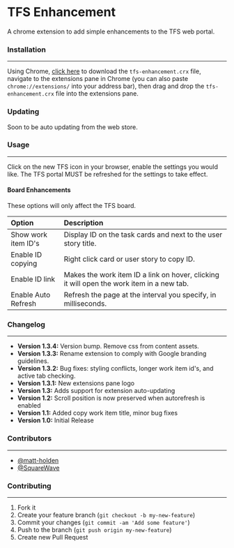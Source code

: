 # TFS Enhancement

A chrome extension to add simple enhancements to the TFS web portal.

### Installation
---

Using Chrome, [click here](https://github.com/jonlunsford/tfs-enhancement/blob/master/tfs-enhancement.crx?raw=true) to download the `tfs-enhancement.crx` file, navigate to the extensions pane in Chrome (you can also paste `chrome://extensions/` into your address bar), then drag and drop the `tfs-enhancement.crx` file into the extensions pane.


### Updating

Soon to be auto updating from the web store.


### Usage
---
Click on the new TFS icon in your browser, enable the settings you would like. The TFS portal MUST be refreshed for the settings to take effect.

#### Board Enhancements
These options will only affect the TFS board.

| Option                | Description                                                                                |
|:----------------------|:-------------------------------------------------------------------------------------------|
| Show work item ID's   | Display ID on the task cards and next to the user story title.                             |
| Enable ID copying     | Right click card or user story to copy ID.                                                 |
| Enable ID link        | Makes the work item ID a link on hover, clicking it will open the work item in a new tab.  |
| Enable Auto Refresh   | Refresh the page at the interval you specify, in milliseconds.                             |

### Changelog
---

- **Version 1.3.4:** Version bump. Remove css from content assets.
- **Version 1.3.3:** Rename extension to comply with Google branding guidelines.
- **Version 1.3.2:** Bug fixes: styling conflicts, longer work item id's, and active tab checking.
- **Version 1.3.1:** New extensions pane logo
- **Version 1.3:** Adds support for extension auto-updating
- **Version 1.2:** Scroll position is now preserved when autorefresh is enabled
- **Version 1.1:** Added copy work item title, minor bug fixes
- **Version 1.0:** Initial Release

### Contributors
---

- [@matt-holden](https://github.com/matt-holden)
- [@SquareWave](https://github.com/SquareWave)

### Contributing
---

1. Fork it
2. Create your feature branch (`git checkout -b my-new-feature`)
3. Commit your changes (`git commit -am 'Add some feature'`)
4. Push to the branch (`git push origin my-new-feature`)
5. Create new Pull Request
